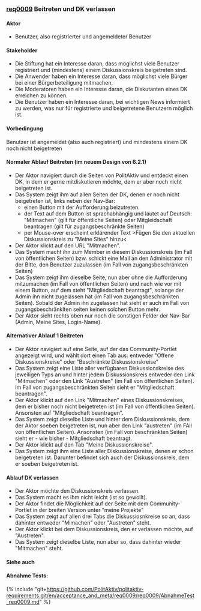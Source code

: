 ### [req0009](https://github.com/PolitAktiv/politaktiv-requirements/tree/master/en/requirements/req0009.md) Beitreten und DK verlassen

#### Aktor
 * Benutzer, also registrierter und angemeldeter Benutzer

#### Stakeholder
 * Die Stiftung hat ein Interesse daran, dass möglichst viele Benutzer registriert und (mindestens) einem Diskussionskreis beigetreten sind.
 * Die Anwender haben ein Interesse daran, dass möglichst viele Bürger bei einer Bürgerbeteiligung mitmachen.
 * Die Moderatoren haben ein Interesse daran, die Diskutanten eines DK erreichen zu können.
 * Die Benutzer haben ein Interesse daran, bei wichtigen News informiert zu werden, was nur für registrierte und beigetretene Benutzern möglich ist.

#### Vorbedingung
Benutzer ist angemeldet (also auch registriert) und mindestens einem DK noch nicht beigetreten

#### Normaler Ablauf Beitreten (im neuem Design von 6.2.1)
 * Der Aktor navigiert durch die Seiten von PolitAktiv und entdeckt einen DK, in dem er gerne mitdiskutieren möchte, dem er aber noch nicht beigetreten ist.
 * Das System zeigt ihm auf allen Seiten der DK, denen er noch nicht beigetreten ist, links neben der Nav-Bar:
   * einen Button mit der Aufforderung beizutreten.
   * der Text auf dem Button ist sprachabhängig und lautet auf Deutsch: "Mitmachen" (gilt für öffentliche Seiten) oder Mitgleidschaft beantragen (gilt für zugangsbeschränkte Seiten)
   * per Mouse-over erscheint erklärender Text >Fügen Sie den aktuellen Diskussionskreis zu "Meine Sites" hinzu<
 * Der Aktor klickt auf den URL "Mitmachen".
 * Das System macht ihn zum Member in diesem Diskussionskreis (im Fall von öffentlichen Seiten) bzw. schickt eine Mail an den Administrator mit der Bitte, den Benutzer zuzulassen (im Fall von zugangsbeschränkten Seiten)
 * Das System zeigt ihm dieselbe Seite, nun aber ohne die Aufforderung mitzumachen (im Fall von öffentlichen Seiten) und nach wie vor mit einem Button, auf dem steht "Mitgliedschaft beantragt", solange der Admin ihn nicht zugelassen hat (im Fall von zugangsbeschränkten Seiten). Sobald der Admin ihn zugelassen hat sieht er auch im Fall von zugangsbeschränklten seiten keinen solchen Button mehr.
 * Der Aktor sieht rechts oben nur noch die sonstigen Felder der Nav-Bar (Admin, Meine Sites, Login-Name).

#### Alternativer Ablauf 1 Beitreten
 * Der Aktor navigiert auf eine Seite, auf der das Community-Portlet angezeigt wird, und wählt dort einen Tab aus: entweder "Offene Diskussionskreise" oder "Beschränkte Diskussionskreise"
 * Das System zeigt eine Liste aller verfügbaren Diskussionskreise des jeweiligen Typs an und hinter jedem Diskussionskreis entweder den Link "Mitmachen" oder den Link "Austreten" (im Fall von öffentlichen Seiten). Im Fall von zugangsbeschränkten Seiten sieht er "Mitgliedschaft beantragen".
 * Der Aktor klickt auf den Link "Mitmachen" eines Diskussionskreises, dem er bisher noch nicht beigetreten ist (im Fall von öffentlichen Seiten). Ansonsten auf "Mitgliedschaft beantragen".
 * Das System zeigt dieselbe Liste und hinter dem Diskussionskreis, dem der Aktor soeben beigetreten ist, nun aber den Link "austreten" (im FAll von öffentlichen Seiten). Ansonsten (im Fall von beschränkten Seiten) sieht er - wie bisher - Mitgliedschaft beantragt. 
 * Der Aktor klickt auf den Tab "Meine Diskussionskreise".
 * Das System zeigt ihm eine Liste aller Diskussionskreise, denen er schon beigetreten ist. Darunter befindet sich auch der Diskussionskreis, dem er soeben beigetreten ist.

#### Ablauf DK verlassen
 * Der Aktor möchte den Diskussionskreis verlassen.
 * Das System macht es ihm nicht leicht (ist so gewollt).
 * Der Aktor findet die Möglichkeit auf der Seite mit dem Community-Portlet in der breiten Version unter "meine Projekte"
 * Das System zeigt auf allen drei Tabs die Diskussiosnkreise so an, dass dahinter entweder "Mimachen" oder "Austreten" steht.
 * Der Aktor klickt bei dem Diskussionskreis, den er verlassen möchte, auf "Austreten".
 * Das System zeigt dieselbe Liste, nun aber so, dass dahinter wieder "Mitmachen" steht.

#### Siehe auch

#### Abnahme Tests:
{% include "git+https://github.com/PolitAktiv/politaktiv-requirements.git/en/acceptance_and_meta/req0009/req0009/AbnahmeTest_req0009.md" %} 
